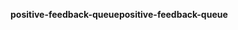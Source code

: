 <span data-ttu-id="3f5e3-101">**positive-feedback-queue**</span><span class="sxs-lookup"><span data-stu-id="3f5e3-101">**positive-feedback-queue**</span></span>